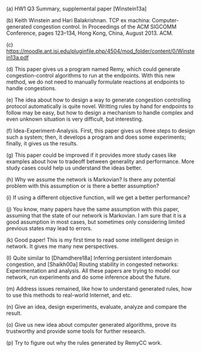 (a) HW1 Q3 Summary, supplemental paper [Winstein13a]

(b) Keith Winstein and Hari Balakrishnan. TCP ex machina: Computer-
generated congestion control. In Proceedings of the ACM SIGCOMM Conference, pages
123–134, Hong Kong, China, August 2013. ACM.

(c) https://moodle.ant.isi.edu/pluginfile.php/4504/mod_folder/content/0/Winstein13a.pdf

(d) This paper gives us a program named Remy, which could generate congestion-control algorithms to run at the endpoints. With this new method, we do not need to manually formulate reactions at endpoints to handle congestions.

(e) The idea about how to design a way to generate congestion controlling protocol automatically is quite novel. Writting rules by hand for endpoints to follow may be easy, but how to design a mechanism to handle complex and even unknown situation is very difficult, but interesting.


(f) Idea-Experiment-Analysis. First, this paper gives us three steps to design such a system; then, it develops a program and does some experiments; finally, it gives us the results. 

(g) This paper could be improved if it provides more study cases like examples about how to tradeoff between generality and performance. More study cases could help us understand the ideas better.

(h) Why we assume the network is Markovian? Is there any potential problem with this assumption or is there a better assumption?

(i) If using a different objective function, will we get a better performance?

(j) You know, many papers have the same assumption with this paper, assuming that the state of our network is Markovian. I am sure that it is a good assumption in most cases, but sometimes only considering limited previous states may lead to errors.

(k) Good paper! This is my first time to read some intelligent design in network. It gives me many new perspectives.

(I) Quite similar to [Dhamdhere18a] Inferring persistent interdomain congestion, and [Shaikh00a] Routing stability in congested networks: Experimentation and analysis. All these papers are trying to model our network, run experiments and do some inference about the future.

(m) Address issues remained, like how to understand generated rules, how to use this methods to real-world Internet, and etc.

(n) Give an idea, design experiments, evaluate, analyze and compare the result.

(o) Give us new idea about computer generated algorithms, prove its trustworthy and provide some tools for further research.

(p) Try to figure out why the rules generated by RemyCC work.


